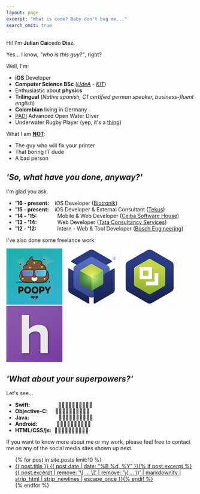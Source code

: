 ```yaml
---
layout: page
excerpt: "What is code? Baby don't bug me..."
search_omit: true
---
```


Hi! I'm **Julian Ca**icedo **Di**az.

Yes... I know, *"who is this guy?"*, right?

Well, I'm:

* **iOS** Developer
* **Computer Science BSc** (<a href="http://www.udea.edu.co" title="Universidad de Antioquia" target="_blank">*UdeA*</a> *-* <a href="https://www.informatik.kit.edu/" title="Karlsruhe Institut für Technologie" target="_blank">*KIT*</a>)
* Enthusiastic about **physics**
* **Trilingual** (*Native spanish, C1 certified german speaker, business-fluent english*)
* **Colombian** living in Germany
* <a href="https://www.padi.com/" title="Professional Association of Diving Instructors" target="_blank">PADI</a> Advanced Open Water Diver
* Underwater Rugby Player (yep, it's a <a href="https://en.wikipedia.org/wiki/Underwater_rugby" title="Underwater Rugby" target="_blank">thing</a>)

What I am **<u>NOT</u>**:

* The guy who will fix your printer
* That boring IT dude
* A bad person

## *'So, what have you done, anyway?'*

I'm glad you ask.

* **'16 - present:** &nbsp;&nbsp;&nbsp;iOS Developer (<a href="https://www.biotronik.com" title="Biotronik SE & Co. KG" target="_blank">Biotronik</a>)
* **'15 - present:** &nbsp;&nbsp;&nbsp;iOS Developer & External Consultant (<a href="http://www.tekus.co/" title="Tekus S.A.S" target="_blank">Tekus</a>)
* **'14 - '15:** &nbsp;&nbsp;&nbsp;&nbsp;&nbsp;&nbsp;&nbsp;&nbsp;&nbsp;&nbsp;&nbsp;&nbsp;&nbsp;Mobile & Web Developer (<a href="https://www.ceiba.com.co/en/" title="Ceiba Software House" target="_blank">Ceiba Software House</a>)
* **'13 - '14:** &nbsp;&nbsp;&nbsp;&nbsp;&nbsp;&nbsp;&nbsp;&nbsp;&nbsp;&nbsp;&nbsp;&nbsp;&nbsp;Web Developer (<a href="https://www.tcs.com/" title="Tata Consultancy Services" target="_blank">Tata Consultancy Services</a>)
* **'12 - '12:** &nbsp;&nbsp;&nbsp;&nbsp;&nbsp;&nbsp;&nbsp;&nbsp;&nbsp;&nbsp;&nbsp;&nbsp;&nbsp;Intern - Web & Tool Developer (<a href="http://www.bosch-engineering.de/" title="Bosch Engineering" target="_blank">Bosch Engineering</a>)

I've also done some freelance work:

<a href="http://poopyapp.invertebrado.co/" title="Poopy App (2018)" target="_blank">![poopyapp](images/poopy150.png)</a>
<a href="https://itunes.apple.com/us/app/arkbox/id1225658412?mt=8" title="Arkbox Player (2016)" target="_blank">![arkboxp](images/arkboxp150.jpg)</a>
<a href="https://itunes.apple.com/us/app/arkbox-messaging/id1275899227?mt=8" title="Arkbox Messaging (2017)" target="_blank">![arkboxm](images/arkboxm150.jpg)</a>
<a href="https://itunes.apple.com/us/app/homebase-employee-scheduling/id871544379?mt=8" title="homebase (2015)" target="_blank">![homebase](images/homebase150.jpg)</a>

## *'What about your superpowers?'*

Let's see...

* **Swift:** &nbsp;&nbsp;&nbsp;&nbsp;&nbsp;&nbsp;&nbsp;&nbsp;&nbsp;&nbsp;&nbsp;&nbsp;&nbsp;&nbsp;&nbsp;&nbsp;&nbsp;&nbsp;🌋🌋🌋🌋🌋🌋🌋🌋🗻🗻
* **Objective-C:** &nbsp;&nbsp;&nbsp;&nbsp;🌋🌋🌋🌋🌋🌋🌋🗻🗻🗻
* **Java:** &nbsp;&nbsp;&nbsp;&nbsp;&nbsp;&nbsp;&nbsp;&nbsp;&nbsp;&nbsp;&nbsp;&nbsp;&nbsp;&nbsp;&nbsp;&nbsp;&nbsp;&nbsp;&nbsp;🌋🌋🌋🌋🌋🌋🌋🗻🗻🗻
* **Android:** &nbsp;&nbsp;&nbsp;&nbsp;&nbsp;&nbsp;&nbsp;&nbsp;&nbsp;&nbsp;&nbsp;&nbsp;🌋🌋🌋🌋🌋🌋🗻🗻🗻🗻
* **HTML/CSS/js:** &nbsp;🌋🌋🌋🌋🌋🌋🌋🗻🗻🗻

If you want to know more about me or my work, please feel free to contact me on any of the social media sites shown up next.

<ul class="post-list">
{% for post in site.posts limit:10 %}
  <li><article><a href="{{ site.url }}{{ post.url }}">{{ post.title }} <span class="entry-date"><time datetime="{{ post.date | date_to_xmlschema }}">{{ post.date | date: "%B %d, %Y" }}</time></span>{% if post.excerpt %} <span class="excerpt">{{ post.excerpt | remove: '\[ ... \]' | remove: '\( ... \)' | markdownify | strip_html | strip_newlines | escape_once }}</span>{% endif %}</a></article></li>
{% endfor %}
</ul>
